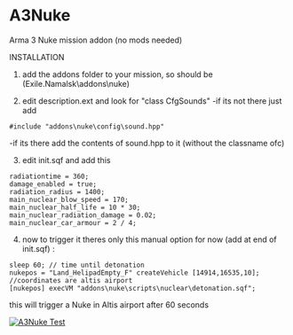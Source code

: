 # A3Nuke
Arma 3 Nuke mission addon (no mods needed)

INSTALLATION

1. add the addons folder to your mission, so should be (Exile.Namalsk\addons\nuke)

2. edit description.ext and look for "class CfgSounds" 
  -if its not there just add 
```
#include "addons\nuke\config\sound.hpp"
```
  -if its there add the contents of sound.hpp to it (without the classname ofc)


3. edit init.sqf and add this
```
radiationtime = 360;
damage_enabled = true;
radiation_radius = 1400;
main_nuclear_blow_speed = 170;
main_nuclear_half_life = 10 * 30;
main_nuclear_radiation_damage = 0.02;
main_nuclear_car_armour = 2 / 4;
```

4. now to trigger it theres only this manual option for now (add at end of init.sqf) :
```
sleep 60; // time until detonation
nukepos = "Land_HelipadEmpty_F" createVehicle [14914,16535,10]; //coordinates are altis airport
[nukepos] execVM "addons\nuke\scripts\nuclear\detonation.sqf";
```

this will trigger a Nuke in Altis airport after 60 seconds 

[![A3Nuke Test](https://img.youtube.com/vi/eZEn2WTFvhw/0.jpg)](https://www.youtube.com/watch?v=eZEn2WTFvhw)
